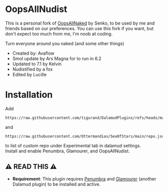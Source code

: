 # OopsAllNudist

This is a personal fork of [OopsAllNaked](https://github.com/senko-forks/OopsAllNaked) by Senko, to be used by me and friends based on our preferences. You can use this fork if you want, but don't expect too much from me, I'm noob at coding.

Turn everyone around you naked (and some other things)

- Created by: Avaflow
- Smol update by Ars Magna for to run in 6.2
- Updated to 7.1 by Kelvin
- Nudistified by a fox
- Edited by Lucille

# Installation
Add<br />
```
https://raw.githubusercontent.com/tigurand/DalamudPlugins/refs/heads/main/repo.json
```
and<br />
```
https://raw.githubusercontent.com/Ottermandias/SeaOfStars/main/repo.json
```
to list of custom repo under Experimental tab in dalamud settings.  
Install and enable Penumbra, Glamourer, and OopsAllNudist.

## ⚠️ READ THIS ⚠️

- **Requirement**: This plugin requires [Penumbra](https://github.com/xivdev/Penumbra) and [Glamourer](https://github.com/Ottermandias/Glamourer) (another Dalamud plugin) to be installed and active.
